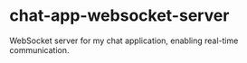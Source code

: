 # chat-app-websocket-server
WebSocket server for my chat application, enabling real-time communication.
